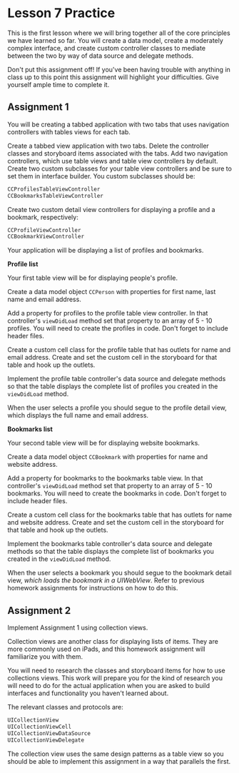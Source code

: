 Lesson 7 Practice
============================

This is the first lesson where we will bring together all of the core principles we have learned so far. You will create a data model, create a moderately complex interface, and create custom controller classes to mediate between the two by way of data source and delegate methods.

Don't put this assignment off! If you've been having trouble with anything in class up to this point this assignment will highlight your difficulties. Give yourself ample time to complete it.

## Assignment 1

You will be creating a tabbed application with two tabs that uses navigation controllers with tables views for each tab.

Create a tabbed view application with two tabs. Delete the controller classes and storyboard items associated with the tabs. Add two navigation controllers, which use table views and table view controllers by default. Create two custom subclasses for your table view controllers and be sure to set them in interface builder. You custom subclasses should be:

```objective-c
CCProfilesTableViewController
CCBookmarksTableViewController
```

Create two custom detail view controllers for displaying a profile and a bookmark, respectively:

```objective-c
CCProfileViewController
CCBookmarkViewController
```

Your application will be displaying a list of profiles and bookmarks.

**Profile list**

Your first table view will be for displaying people's profile. 

Create a data model object `CCPerson` with properties for first name, last name and email address.

Add a property for profiles to the profile table view controller. In that controller's `viewDidLoad` method set that property to an array of 5 - 10 profiles. You will need to create the profiles in code. Don't forget to include header files.

Create a custom cell class for the profile table that has outlets for name and email address. Create and set the custom cell in the storyboard for that table and hook up the outlets.

Implement the profile table controller's data source and delegate methods so that the table displays the complete list of profiles you created in the `viewDidLoad` method.

When the user selects a profile you should segue to the profile detail view, which displays the full name and email address.

**Bookmarks list**

Your second table view will be for displaying website bookmarks.

Create a data model object `CCBookmark` with properties for name and website address.

Add a property for bookmarks to the bookmarks table view. In that controller's `viewDidLoad` method set that property to an array of 5 - 10 bookmarks. You will need to create the bookmarks in code. Don't forget to include header files.

Create a custom cell class for the bookmarks table that has outlets for name and website address. Create and set the custom cell in the storyboard for that table and hook up the outlets.

Implement the bookmarks table controller's data source and delegate methods so that the table displays the complete list of bookmarks you created in the `viewDidLoad` method.

When the user selects a bookmark you should segue to the bookmark detail view, *which loads the bookmark in a UIWebView*. Refer to previous homework assignments for instructions on how to do this.

## Assignment 2

Implement Assignment 1 using collection views.

Collection views are another class for displaying lists of items. They are more commonly used on iPads, and this homework assignment will familiarize you with them.

You will need to research the classes and storyboard items for how to use collections views. This work will prepare you for the kind of research you will need to do for the actual application when you are asked to build interfaces and functionality you haven't learned about.

The relevant classes and protocols are:

```objective-c
UICollectionView
UICollectionViewCell
UICollectionViewDataSource
UICollectionViewDelegate
```

The collection view uses the same design patterns as a table view so you should be able to implement this assignment in a way that parallels the first.
